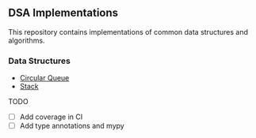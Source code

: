 ## DSA Implementations

This repository contains implementations of common data structures and algorithms. 


### Data Structures

* [Circular Queue](dsa_implementations/data_structures/circular_queue.py)
* [Stack](dsa_implementations/data_structures/stack.py)

TODO

* [ ] Add coverage in CI
* [ ] Add type annotations and mypy